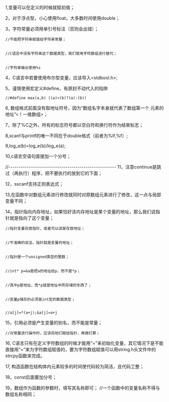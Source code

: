 1,变量可以在定义的时候就赋初值；


2，对于浮点型，小心使用float，大多数时间使用double；


3，字符常量必须用单引号标注（否则会出错）；


    //不能把字符串赋值给字符串常量；


    //C语言中没有字符串这个数据类型，我们使用字符数组进行替代；


    //字符串输出使用%s


4，C语言中若要使用布尔型变量，应该导入<stdbool.h>;


5，谨慎使用宏定义#define，有原封不动代入的陷阱


    //#define max(a,b) ((a)>(b)?(a):(b))


6, 数组格式前面没有取地址符号，因为“数组名字本身就代表了数组第一个
元素的地址”<！一维数组>；


7，除了%C之外，所有的标志符号都以空白符和换行符作为结束标志；


8,scanf与printf的唯一不同在于double格式（前者为%lf,%f）;


9,log_a(b)=log_e(b)/log_e(a);


10,c语言空语句直接加一个分号；


//-----------------------------------------------------
11，注意continue是跳过（再执行）程序，把不要执行的放到它的下面；


12，sscanf支持正则表达式；


13,在函数中对数组元素进行修改就同时对原数组元素进行了修改，这一点与局部变量不同；


14，指针指向内存地址，如果恰好该内存地址是某个变量的地址，那么我们说指针就是指向了这个变量；


    //指针变量存放指针，或者可以说是存放地址；


    //不准确的说法，指针就是变量的地址；


    //指针是一个unsigned类型的整数；


    //int* p=&a是把a的地址给p，而不是*p；


    //其中p是地址，而*p就是地址中所存储的东西了；


    //变量p储存的必须是int型的数据类型；


    //a[j]=*(a+j);&a[j]=a+j


15，引用必须是产生变量的别名，而不能是常量；


    //对常量进行操作时，应该将他们赋给指针，再做打算；


16, C语言只有在定义字符数组的时候才能用“=”来初始化变量，其它情况下是不能直接用“=”来为字符数组赋值的，要为字符数组赋值可以用string.h头文件中的strcpy函数来完成。


17, 构造函数在结构体内元素较多的时间使代码较为简洁，且代码工整；


18，const后面要加分号；


19，数组作为函数的参数时，填写其名称即可；
    //一个函数中的变量名称不得与数组名称相同；